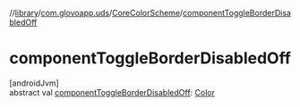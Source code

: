 //[library](../../../index.md)/[com.glovoapp.uds](../index.md)/[CoreColorScheme](index.md)/[componentToggleBorderDisabledOff](component-toggle-border-disabled-off.md)

# componentToggleBorderDisabledOff

[androidJvm]\
abstract val [componentToggleBorderDisabledOff](component-toggle-border-disabled-off.md): [Color](https://developer.android.com/reference/kotlin/androidx/compose/ui/graphics/Color.html)
